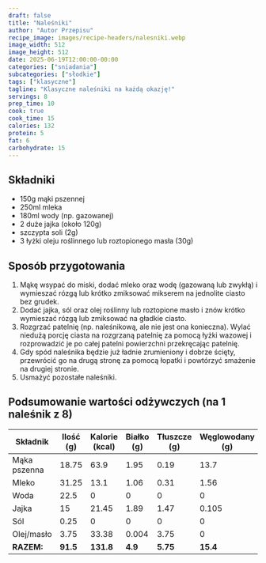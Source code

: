 ```yaml
---
draft: false
title: "Naleśniki"
author: "Autor Przepisu"
recipe_image: images/recipe-headers/nalesniki.webp
image_width: 512
image_height: 512
date: 2025-06-19T12:00:00-00:00
categories: ["sniadania"]
subcategories: ["słodkie"]
tags: ["klasyczne"]
tagline: "Klasyczne naleśniki na każdą okazję!"
servings: 8
prep_time: 10
cook: true
cook_time: 15
calories: 132
protein: 5
fat: 6
carbohydrate: 15
---
```


## Składniki
- 150g mąki pszennej
- 250ml mleka
- 180ml wody (np. gazowanej)
- 2 duże jajka (około 120g)
- szczypta soli (2g)
- 3 łyżki oleju roślinnego lub roztopionego masła (30g)

## Sposób przygotowania
1. Mąkę wsypać do miski, dodać mleko oraz wodę (gazowaną lub zwykłą) i wymieszać rózgą lub krótko zmiksować mikserem na jednolite ciasto bez grudek.
2. Dodać jajka, sól oraz olej roślinny lub roztopione masło i znów krótko wymieszać rózgą lub zmiksować na gładkie ciasto.
3. Rozgrzać patelnię (np. naleśnikową, ale nie jest ona konieczna). Wylać niedużą porcję ciasta na rozgrzaną patelnię za pomocą łyżki wazowej i rozprowadzić je po całej patelni powierzchni przekręcając patelnię.
4. Gdy spód naleśnika będzie już ładnie zrumieniony i dobrze ścięty, przewrócić go na drugą stronę za pomocą łopatki i powtórzyć smażenie na drugiej stronie.
5. Usmażyć pozostałe naleśniki.

## Podsumowanie wartości odżywczych (na 1 naleśnik z 8)

| Składnik         | Ilość (g) | Kalorie (kcal) | Białko (g) | Tłuszcze (g) | Węglowodany (g) |
|------------------|-----------|---------------|------------|--------------|-----------------|
| Mąka pszenna     | 18.75     | 63.9          | 1.95       | 0.19         | 13.7            |
| Mleko            | 31.25     | 13.1          | 1.06       | 0.31         | 1.56            |
| Woda             | 22.5      | 0             | 0          | 0            | 0               |
| Jajka            | 15        | 21.45         | 1.89       | 1.47         | 0.105           |
| Sól              | 0.25      | 0             | 0          | 0            | 0               |
| Olej/masło       | 3.75      | 33.38         | 0.004      | 3.75         | 0               |
| **RAZEM:**       | **91.5**  | **131.8**     | **4.9**    | **5.75**     | **15.4**        |